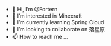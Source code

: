 - 👋 Hi, I’m @Fortern
- 👀 I’m interested in Minecraft
- 🌱 I’m currently learning Spring Cloud
- 💞️ I’m looking to collaborate on 落星原
- 📫 How to reach me ...

<!---
Fortern/Fortern is a ✨ special ✨ repository because its `README.md` (this file) appears on your GitHub profile.
You can click the Preview link to take a look at your changes.
--->
